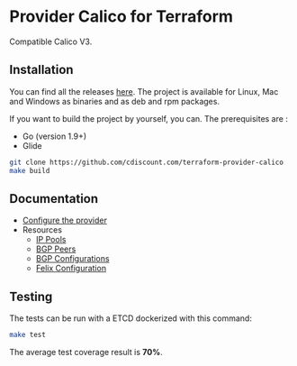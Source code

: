 # Provider Calico for Terraform

Compatible Calico V3.

## Installation
You can find all the releases [here](https://github.com/cdiscount/terraform-provider-calico/releases). The project is available for Linux, Mac and Windows as binaries and as deb and rpm packages.

If you want to build the project by yourself, you can. The prerequisites are :

* Go (version 1.9+)
* Glide

```bash
git clone https://github.com/cdiscount.com/terraform-provider-calico
make build
```

## Documentation

* [Configure the provider](docs/provider.md)
* Resources
  * [IP Pools](docs/ippools.md)
  * [BGP Peers](docs/bgppeers.md)
  * [BGP Configurations](docs/bgpconfigurations.md)
  * [Felix Configuration](docs/felixconfiguration.md)

## Testing
The tests can be run with a ETCD dockerized with this command:

```bash
make test
```

The average test coverage result is **70%**.